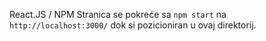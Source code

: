 React.JS / NPM
Stranica se pokreće sa ```npm start``` na ```http://localhost:3000/```  dok si pozicioniran u ovaj direktorij.